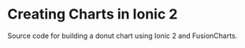 # Creating Charts in Ionic 2
Source code for building a donut chart using Ionic 2 and FusionCharts.
